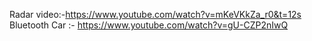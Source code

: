 Radar video:-https://www.youtube.com/watch?v=mKeVKkZa_r0&t=12s
Bluetooth Car :- https://www.youtube.com/watch?v=gU-CZP2nIwQ
